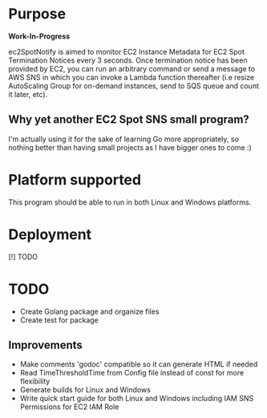 # Purpose

**Work-In-Progress**

ec2SpotNotify is aimed to monitor EC2 Instance Metadata for EC2 Spot Termination Notices every 3 seconds. Once termination notice has been provided by EC2, you can run an arbitrary command or send a message to AWS SNS in which you can invoke a Lambda function thereafter (i.e resize AutoScaling Group for on-demand instances, send to SQS queue and count it later, etc).

## Why yet another EC2 Spot SNS small program?

I'm actually using it for the sake of learning Go more appropriately, so nothing better than having small projects as I have bigger ones to come :)

# Platform supported

This program should be able to run in both Linux and Windows platforms. 

# Deployment

[!] TODO

# TODO
* Create Golang package and organize files
* Create test for package

## Improvements
* Make comments 'godoc' compatible so it can generate HTML if needed
* Read TimeThresholdTime from Config file instead of const for more flexibility
* Generate builds for Linux and Windows
* Write quick start guide for both Linux and Windows including IAM SNS Permissions for EC2 IAM Role
